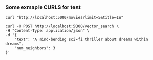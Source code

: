 

### Some exmaple CURLS for test

```
curl "http://localhost:5000/movies?limit=5&title=In"
```

```
curl -X POST http://localhost:5000/vector_search \
-H "Content-Type: application/json" \
-d '{
    "text": "A mind-bending sci-fi thriller about dreams within dreams",
    "num_neighbors": 3
}'
```

